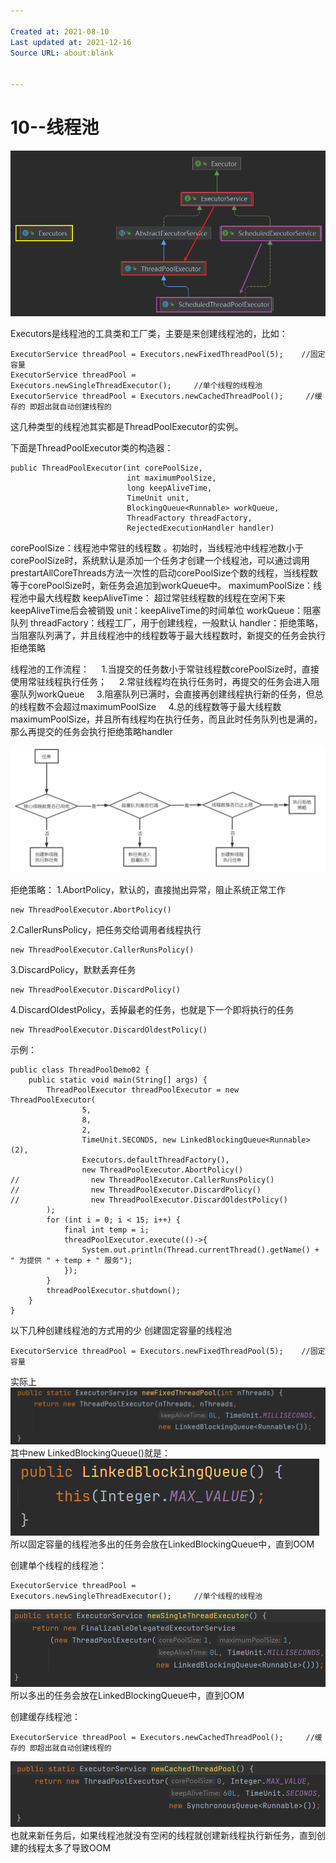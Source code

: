 ```yaml
---

Created at: 2021-08-10
Last updated at: 2021-12-16
Source URL: about:blank


---
```


# 10--线程池


![unknown_filename.png](./_resources/10-周阳-JUC笔记-09-线程池.resources/unknown_filename.png)

Executors是线程池的工具类和工厂类，主要是来创建线程池的，比如：
```
ExecutorService threadPool = Executors.newFixedThreadPool(5);    //固定容量
ExecutorService threadPool = Executors.newSingleThreadExecutor();     //单个线程的线程池
ExecutorService threadPool = Executors.newCachedThreadPool();     //缓存的 即超出就自动创建线程的
```
这几种类型的线程池其实都是ThreadPoolExecutor的实例。

下面是ThreadPoolExecutor类的构造器：
```
public ThreadPoolExecutor(int corePoolSize,
                          int maximumPoolSize,
                          long keepAliveTime,
                          TimeUnit unit,
                          BlockingQueue<Runnable> workQueue,
                          ThreadFactory threadFactory,
                          RejectedExecutionHandler handler)
```
corePoolSize：线程池中常驻的线程数 。初始时，当线程池中线程池数小于corePoolSize时，系统默认是添加一个任务才创建一个线程池，可以通过调用prestartAllCoreThreads方法一次性的启动corePoolSize个数的线程，当线程数等于corePoolSize时，新任务会追加到workQueue中。
maximumPoolSize：线程池中最大线程数
keepAliveTime： 超过常驻线程数的线程在空闲下来keepAliveTime后会被销毁
unit：keepAliveTime的时间单位
workQueue：阻塞队列
threadFactory：线程工厂，用于创建线程，一般默认
handler：拒绝策略，当阻塞队列满了，并且线程池中的线程数等于最大线程数时，新提交的任务会执行拒绝策略

线程池的工作流程：
    1.当提交的任务数小于常驻线程数corePoolSize时，直接使用常驻线程执行任务；
    2.常驻线程均在执行任务时，再提交的任务会进入阻塞队列workQueue
    3.阻塞队列已满时，会直接再创建线程执行新的任务，但总的线程数不会超过maximumPoolSize
    4.总的线程数等于最大线程数maximumPoolSize，并且所有线程均在执行任务，而且此时任务队列也是满的，那么再提交的任务会执行拒绝策略handler

![unknown_filename.5.png](./_resources/10-周阳-JUC笔记-09-线程池.resources/unknown_filename.5.png)

拒绝策略：
1.AbortPolicy，默认的，直接抛出异常，阻止系统正常工作
```
new ThreadPoolExecutor.AbortPolicy()
```
2.CallerRunsPolicy，把任务交给调用者线程执行
```
new ThreadPoolExecutor.CallerRunsPolicy()
```
3.DiscardPolicy，默默丢弃任务
```
new ThreadPoolExecutor.DiscardPolicy()
```
4.DiscardOldestPolicy，丢掉最老的任务，也就是下一个即将执行的任务
```
new ThreadPoolExecutor.DiscardOldestPolicy()
```

示例：
```
public class ThreadPoolDemo02 {
    public static void main(String[] args) {
        ThreadPoolExecutor threadPoolExecutor = new ThreadPoolExecutor(
                5,
                8,
                2,
                TimeUnit.SECONDS, new LinkedBlockingQueue<Runnable>(2),
                Executors.defaultThreadFactory(),
                new ThreadPoolExecutor.AbortPolicy()
//                new ThreadPoolExecutor.CallerRunsPolicy()
//                new ThreadPoolExecutor.DiscardPolicy()
//                new ThreadPoolExecutor.DiscardOldestPolicy()
        );
        for (int i = 0; i < 15; i++) {
            final int temp = i;
            threadPoolExecutor.execute(()->{
                System.out.println(Thread.currentThread().getName() + " 为提供 " + temp + " 服务");
            });
        }
        threadPoolExecutor.shutdown();
    }
}
```

以下几种创建线程池的方式用的少
创建固定容量的线程池
```
ExecutorService threadPool = Executors.newFixedThreadPool(5);    //固定容量
```
实际上
![unknown_filename.1.png](./_resources/10-周阳-JUC笔记-09-线程池.resources/unknown_filename.1.png)
其中new LinkedBlockingQueue<Runnable>()就是：
![unknown_filename.2.png](./_resources/10-周阳-JUC笔记-09-线程池.resources/unknown_filename.2.png)
所以固定容量的线程池多出的任务会放在LinkedBlockingQueue中，直到OOM

创建单个线程的线程池：
```
ExecutorService threadPool = Executors.newSingleThreadExecutor();     //单个线程的线程池
```
![unknown_filename.3.png](./_resources/10-周阳-JUC笔记-09-线程池.resources/unknown_filename.3.png)
所以多出的任务会放在LinkedBlockingQueue中，直到OOM

创建缓存线程池：
```
ExecutorService threadPool = Executors.newCachedThreadPool();     //缓存的 即超出就自动创建线程的
```
![unknown_filename.4.png](./_resources/10-周阳-JUC笔记-09-线程池.resources/unknown_filename.4.png)
也就来新任务后，如果线程池就没有空闲的线程就创建新线程执行新任务，直到创建的线程太多了导致OOM

